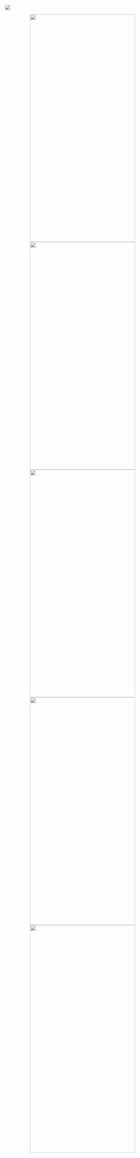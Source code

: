 <a href="url"><img src="https://github.com/UnBottino/RecipeBook-MVC/assets/68853507/bc2a0b8d-4d86-454b-92e2-bae08a6efdaf"></a>
<div align="center">
  <a href="url"><img src="https://github.com/UnBottino/RecipeBook-MVC/assets/68853507/e9adda1c-870a-40ba-8019-75bc8e86b778" height="740" width="342" ></a>  
  <a href="url"><img src="https://github.com/UnBottino/RecipeBook-MVC/assets/68853507/906dcc0e-9a44-4149-8fe8-2e24d9537708" height="740" width="342" ></a>
</div>
<div align="center">
  <a href="url"><img src="https://github.com/UnBottino/RecipeBook-MVC/assets/68853507/5c48a507-df2b-43e4-9dc0-4fee04eb13b7" height="740" width="342" ></a>
  <a href="url"><img src="https://github.com/UnBottino/RecipeBook-MVC/assets/68853507/7bd8c11c-deb9-487d-ad32-c72f97038b76" height="740" width="342" ></a>
</div>
<div align="center">
  <a href="url"><img src="https://github.com/UnBottino/RecipeBook-MVC/assets/68853507/295c8156-9c96-400c-90c2-5a8c4fb07628" height="740" width="342" ></a>
</div>
